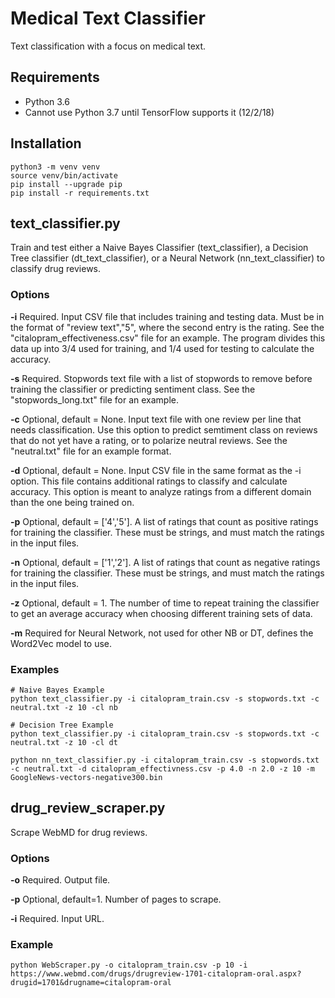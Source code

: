 # Medical Text Classifier
Text classification with a focus on medical text.

## Requirements
* Python 3.6
* Cannot use Python 3.7 until TensorFlow supports it (12/2/18)

## Installation
```
python3 -m venv venv
source venv/bin/activate
pip install --upgrade pip
pip install -r requirements.txt
```

## text_classifier.py
Train and test either a Naive Bayes Classifier (text_classifier), a Decision Tree classifier (dt_text_classifier), or a Neural Network (nn_text_classifier) to classify drug reviews.

### Options

**-i**  Required. Input CSV file that includes training and testing data. Must be in the format of "review text","5", where the second entry is the rating.  See the "citalopram_effectiveness.csv" file for an example.  The program divides this data up into 3/4 used for training, and 1/4 used for testing to calculate the accuracy.

**-s**  Required. Stopwords text file with a list of stopwords to remove before training the classifier or predicting sentiment class.  See the "stopwords_long.txt" file for an example.

**-c**  Optional, default = None. Input text file with one review per line that needs classification. Use this option to predict semtiment class on reviews that do not yet have a rating, or to polarize neutral reviews.  See the "neutral.txt" file for an example format.

**-d**  Optional, default = None. Input CSV file in the same format as the -i option.  This file contains additional ratings to classify and calculate accuracy.  This option is meant to analyze ratings from a different domain than the one being trained on.

**-p**  Optional, default = ['4','5']. A list of ratings that count as positive ratings for training the classifier.  These must be strings, and must match the ratings in the input files.

**-n** Optional, default = ['1','2']. A list of ratings that count as negative ratings for training the classifier.  These must be strings, and must match the ratings in the input files.

**-z**  Optional, default = 1.  The number of time to repeat training the classifier to get an average accuracy when choosing different training sets of data.

**-m** Required for Neural Network, not used for other NB or DT, defines the Word2Vec model to use.


### Examples
```
# Naive Bayes Example
python text_classifier.py -i citalopram_train.csv -s stopwords.txt -c neutral.txt -z 10 -cl nb

# Decision Tree Example
python text_classifier.py -i citalopram_train.csv -s stopwords.txt -c neutral.txt -z 10 -cl dt

python nn_text_classifier.py -i citalopram_train.csv -s stopwords.txt -c neutral.txt -d citalopram_effectivness.csv -p 4.0 -n 2.0 -z 10 -m GoogleNews-vectors-negative300.bin
 ```

## drug_review_scraper.py
Scrape WebMD for drug reviews.

### Options
**-o** Required. Output file.

**-p** Optional, default=1. Number of pages to scrape.

**-i** Required. Input URL.

### Example
```
python WebScraper.py -o citalopram_train.csv -p 10 -i https://www.webmd.com/drugs/drugreview-1701-citalopram-oral.aspx?drugid=1701&drugname=citalopram-oral
```